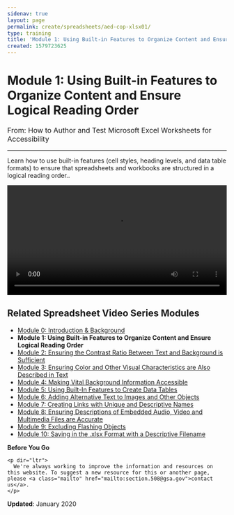 ```yaml
---
sidenav: true
layout: page
permalink: create/spreadsheets/aed-cop-xlsx01/
type: training
title: 'Module 1: Using Built-in Features to Organize Content and Ensure Logical Reading Order'
created: 1579723625
---
```


# Module 1: Using Built-in Features to Organize Content and Ensure Logical Reading Order

<p style="font-size:115%">
  From: How to Author and Test Microsoft Excel Worksheets for Accessibility
</p>

* * *

Learn how to use built-in features (cell styles, heading levels, and data table formats) to ensure that spreadsheets and workbooks are structured in a logical reading order..

<video controls="controls" data-vscid="3qesx4ovd" style="width:100%"><source src="/sites/default/files/XLS/aed-cop-xls-m01.mp4" type="video/mp4" /></video>

## Related Spreadsheet Video Series Modules

  * [Module 0: Introduction & Background][1]
  * **Module 1: Using Built-in Features to Organize Content and Ensure Logical Reading Order**
  * [Module 2: Ensuring the Contrast Ratio Between Text and Background is Sufficient][2]
  * [Module 3: Ensuring Color and Other Visual Characteristics are Also Described in Text][3]
  * [Module 4: Making Vital Background Information Accessible][4]
  * [Module 5: Using Built-In Features to Create Data Tables][5]
  * [Module 6: Adding Alternative Text to Images and Other Objects][6]
  * [Module 7: Creating Links with Unique and Descriptive Names][7]
  * [Module 8: Ensuring Descriptions of Embedded Audio, Video and Multimedia Files are Accurate][8]
  * [Module 9: Excluding Flashing Objects][9]
  * [Module 10: Saving in the .][10][xlsx][10][&nbsp;Format with a Descriptive Filename][10]

<div class="panel panel-default">
  <div class="panel-body">
    <strong>Before You Go</strong>
    
    <p dir="ltr">
      We're always working to improve the information and resources on this website. To suggest a new resource for this or another page, please <a class="mailto" href="mailto:section.508@gsa.gov">contact us</a>.
    </p>
  </div>
</div>

**Updated**: January 2020

 [1]: {{site.baseurl}}/create/spreadsheets/aed-cop-xlsx00
 [2]: {{site.baseurl}}/create/spreadsheets/aed-cop-xlsx02
 [3]: {{site.baseurl}}/create/spreadsheets/aed-cop-xlsx03
 [4]: {{site.baseurl}}/create/spreadsheets/aed-cop-xlsx04
 [5]: {{site.baseurl}}/create/spreadsheets/aed-cop-xlsx05
 [6]: {{site.baseurl}}/create/spreadsheets/aed-cop-xlsx06
 [7]: {{site.baseurl}}/create/spreadsheets/aed-cop-xlsx07
 [8]: {{site.baseurl}}/create/spreadsheets/aed-cop-xlsx08
 [9]: {{site.baseurl}}/create/spreadsheets/aed-cop-xlsx09
 [10]: {{site.baseurl}}/create/spreadsheets/aed-cop-xlsx10